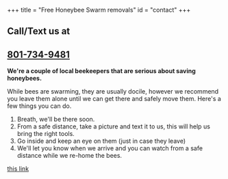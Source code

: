 +++
title = "Free Honeybee Swarm removals"
id = "contact"
+++

## Call/Text us at
## [801-734-9481](tel:8017349481)

**We're a couple of local beekeepers that are serious about saving honeybees.**

While bees are swarming, they are usually docile, however we recommend you leave them alone until we can get there and safely move them. Here's a few things you can do. 

1. Breath, we'll be there soon. 
2. From a safe distance, take a picture and text it to us, this will help us bring the right tools. 
3. Go inside and keep an eye on them (just in case they leave)
4. We'll let you know when we arrive and you can watch from a safe distance while we re-home the bees.


[this link](mailto:bergerbr@gmail.com?subject=Swarm-%20)



